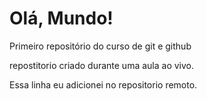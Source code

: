 # Olá, Mundo!
 Primeiro repositório do curso de git e github

 repostitorio criado durante uma aula ao vivo. 

Essa linha eu adicionei no repositorio remoto. 
